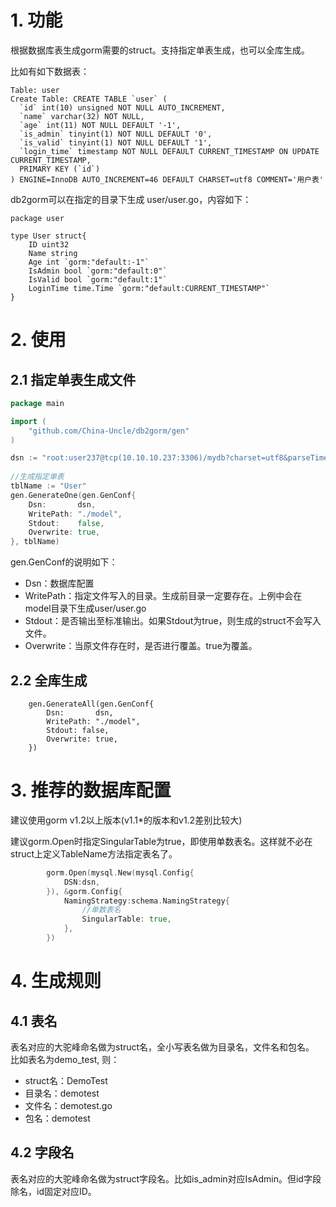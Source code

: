 # 1. 功能
根据数据库表生成gorm需要的struct。支持指定单表生成，也可以全库生成。

比如有如下数据表：
```mysql
Table: user
Create Table: CREATE TABLE `user` (
  `id` int(10) unsigned NOT NULL AUTO_INCREMENT,
  `name` varchar(32) NOT NULL,
  `age` int(11) NOT NULL DEFAULT '-1',
  `is_admin` tinyint(1) NOT NULL DEFAULT '0',
  `is_valid` tinyint(1) NOT NULL DEFAULT '1',
  `login_time` timestamp NOT NULL DEFAULT CURRENT_TIMESTAMP ON UPDATE CURRENT_TIMESTAMP,
  PRIMARY KEY (`id`)
) ENGINE=InnoDB AUTO_INCREMENT=46 DEFAULT CHARSET=utf8 COMMENT='用户表'
```

db2gorm可以在指定的目录下生成 user/user.go，内容如下：

```
package user

type User struct{
    ID uint32 
    Name string 
    Age int `gorm:"default:-1"`
    IsAdmin bool `gorm:"default:0"`
    IsValid bool `gorm:"default:1"`
    LoginTime time.Time `gorm:"default:CURRENT_TIMESTAMP"`
}
```

# 2. 使用
## 2.1 指定单表生成文件
```go
package main

import (
    "github.com/China-Uncle/db2gorm/gen"
)

dsn := "root:user237@tcp(10.10.10.237:3306)/mydb?charset=utf8&parseTime=true&loc=Local"
        
//生成指定单表
tblName := "User"
gen.GenerateOne(gen.GenConf{
    Dsn:       dsn,
    WritePath: "./model",
    Stdout:    false,
    Overwrite: true,
}, tblName)
```

gen.GenConf的说明如下：
- Dsn：数据库配置
- WritePath：指定文件写入的目录。生成前目录一定要存在。上例中会在model目录下生成user/user.go
- Stdout：是否输出至标准输出。如果Stdout为true，则生成的struct不会写入文件。
- Overwrite：当原文件存在时，是否进行覆盖。true为覆盖。


## 2.2 全库生成
```
    gen.GenerateAll(gen.GenConf{
        Dsn:       dsn,
        WritePath: "./model",
        Stdout: false,
        Overwrite: true,
    })
```

# 3. 推荐的数据库配置
建议使用gorm v1.2以上版本(v1.1*的版本和v1.2差别比较大)

建议gorm.Open时指定SingularTable为true，即使用单数表名。这样就不必在struct上定义TableName方法指定表名了。

```go
        gorm.Open(mysql.New(mysql.Config{
			DSN:dsn,
		}), &gorm.Config{
			NamingStrategy:schema.NamingStrategy{
			    //单数表名
				SingularTable: true,
			},
		})
```

# 4. 生成规则
## 4.1 表名
表名对应的大驼峰命名做为struct名，全小写表名做为目录名，文件名和包名。
比如表名为demo_test, 则：
- struct名：DemoTest
- 目录名：demotest
- 文件名：demotest.go
- 包名：demotest


## 4.2 字段名
表名对应的大驼峰命名做为struct字段名。比如is_admin对应IsAdmin。但id字段除名，id固定对应ID。



